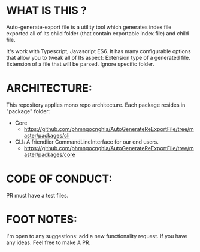 # WHAT IS THIS ?
Auto-generate-export file is a utility tool which generates index file exported all of Its child folder (that contain exportable index file) and child file.

It's work with Typescript, Javascript ES6. It has many configurable options that allow you to tweak all of Its aspect:
Extension type of a generated file.
Extension of a file that will be parsed.
Ignore specific folder.

# ARCHITECTURE:
This repository applies mono repo architecture. Each package resides in "package" folder:
* Core
  * https://github.com/phmngocnghia/AutoGenerateReExportFile/tree/master/packages/cli
* CLI: A friendlier CommandLineInterface for our end users.
  * https://github.com/phmngocnghia/AutoGenerateReExportFile/tree/master/packages/core

# CODE OF CONDUCT:
PR must have a test files.

# FOOT NOTES:
I'm open to any suggestions: add a new functionality request. If you have any ideas. Feel free to make A PR.